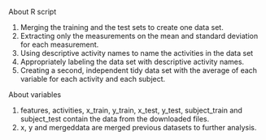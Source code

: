 About R script

1. Merging the training and the test sets to create one data set.
2. Extracting only the measurements on the mean and standard deviation for each measurement.
3. Using descriptive activity names to name the activities in the data set
4. Appropriately labeling the data set with descriptive activity names.
5. Creating a second, independent tidy data set with the average of each variable for each activity and each subject.

About variables

1. features, activities, x_train, y_train, x_test, y_test, subject_train and subject_test contain the data from the downloaded files.
2. x, y and mergeddata are merged previous datasets to further analysis.
